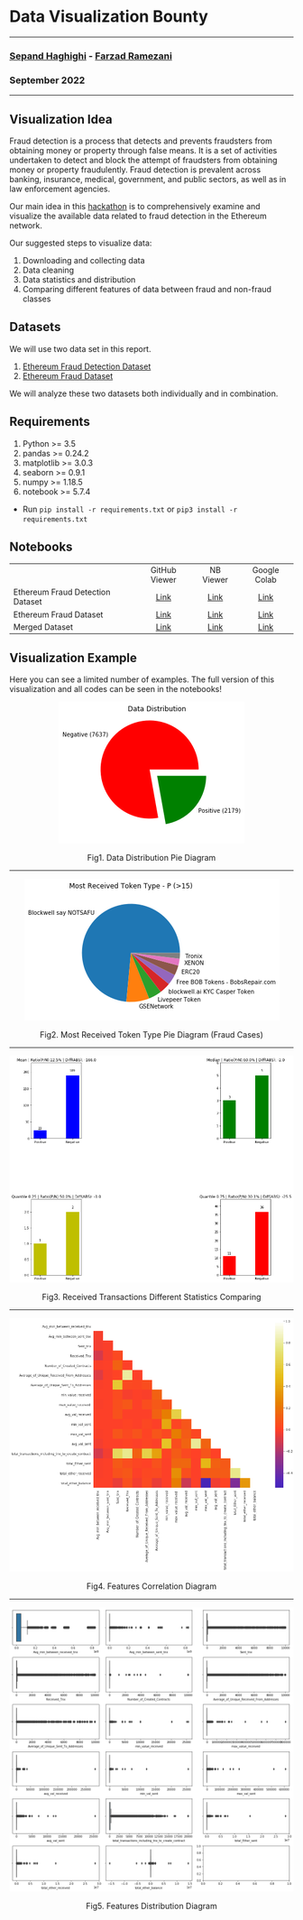 # Data Visualization Bounty

--------------

### [Sepand Haghighi](https://github.com/sepandhaghighi) - [Farzad Ramezani](https://github.com/Farziiii)

### September 2022

--------------

## Visualization Idea

Fraud detection is a process that detects and prevents fraudsters from obtaining money or property through false means. It is a set of activities undertaken to detect and block the attempt of fraudsters from obtaining money or property fraudulently. Fraud detection is prevalent across banking, insurance, medical, government, and public sectors, as well as in law enforcement agencies. 

Our main idea in this [hackathon](https://gitcoin.co/issue/29302) is to comprehensively examine and visualize the available data related to fraud detection in the Ethereum network.

Our suggested steps to visualize data:

1. Downloading and collecting data
2. Data cleaning
3. Data statistics and distribution
4. Comparing different features of data between fraud and non-fraud classes

## Datasets

We will use two data set in this report.

1. [Ethereum Fraud Detection Dataset](https://www.kaggle.com/datasets/vagifa/ethereum-frauddetection-dataset)
2. [Ethereum Fraud Dataset](https://www.kaggle.com/datasets/gescobero/ethereum-fraud-dataset)

We will analyze these two datasets both individually and in combination.


## Requirements

1. Python >= 3.5
2. pandas >= 0.24.2
3. matplotlib >= 3.0.3
4. seaborn >= 0.9.1
5. numpy >= 1.18.5
6. notebook >= 5.7.4

- Run `pip install -r requirements.txt` or `pip3 install -r requirements.txt`

## Notebooks

<table style="text-align:center;border-collapse:collapse;">
	<th>
		<td>GitHub Viewer</td>
		<td>NB Viewer</td>
		<td>Google Colab</td>
	</th>
	<tr>
		<td style="text-align:left;">Ethereum Fraud Detection Dataset</td>
		<td><a href="https://github.com/sepandhaghighi/Data-Visualization-Metamorphosis/blob/master/1.ipynb">Link</a></td>
		<td><a href="https://nbviewer.org/github/sepandhaghighi/Data-Visualization-Metamorphosis/blob/master/1.ipynb">Link</a></td>
		<td><a href="https://colab.research.google.com/github/sepandhaghighi/Data-Visualization-Metamorphosis/blob/master">Link</a></td>
	</tr>
	<tr>
		<td style="text-align:left;">Ethereum Fraud Dataset</td>
		<td><a href="https://github.com/sepandhaghighi/Data-Visualization-Metamorphosis/blob/master/2.ipynb">Link</a></td>
		<td><a href="https://nbviewer.org/github/sepandhaghighi/Data-Visualization-Metamorphosis/blob/master/2.ipynb">Link</a></td>
		<td><a href="https://colab.research.google.com/github/sepandhaghighi/Data-Visualization-Metamorphosis/blob/master">Link</a></td>
	</tr>
	<tr>
		<td style="text-align:left;">Merged Dataset</td>
		<td><a href="https://github.com/sepandhaghighi/Data-Visualization-Metamorphosis/blob/master/3.ipynb">Link</a></td>
		<td><a href="https://nbviewer.org/github/sepandhaghighi/Data-Visualization-Metamorphosis/blob/master/3.ipynb">Link</a></td>
		<td><a href="https://colab.research.google.com/github/sepandhaghighi/Data-Visualization-Metamorphosis/blob/master">Link</a></td>
	</tr>
</table>

## Visualization Example

Here you can see a limited number of examples. The full version of this visualization and all codes can be seen in the notebooks!

<div style="text-align:center;" align="center">
<img src="images/pie1.png">
<p>Fig1. Data Distribution Pie Diagram</p>
<hr/>

<img src="images/pie2.png">
<p>Fig2. Most Received Token Type Pie Diagram (Fraud Cases)</p>
<hr/>

<img src="images/hist.png">
<p>Fig3. Received Transactions Different Statistics Comparing</p>
<hr/>

<img src="images/corr.png">
<p>Fig4. Features Correlation Diagram</p>
<hr/>

<img src="images/box.png">
<p>Fig5. Features Distribution Diagram</p>
</div>


